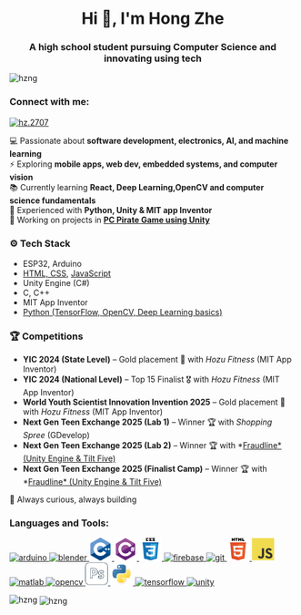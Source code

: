 <h1 align="center">Hi 👋, I'm Hong Zhe</h1>
<h3 align="center">A high school student pursuing Computer Science and innovating using tech</h3>

<p align="left"> <img src="https://komarev.com/ghpvc/?username=hzng&label=Profile%20views&color=0e75b6&style=flat" alt="hzng" /> </p>

<h3 align="left">Connect with me:</h3>
<p align="left">
<a href="https://instagram.com/hz.2707" target="blank"><img align="center" src="https://raw.githubusercontent.com/rahuldkjain/github-profile-readme-generator/master/src/images/icons/Social/instagram.svg" alt="hz.2707" height="30" width="40" /></a>
</p>


💻 Passionate about **software development, electronics, AI, and machine learning**  
⚡ Exploring **mobile apps, web dev, embedded systems, and computer vision**  
📚 Currently learning **React, Deep Learning,OpenCV and computer science fundamentals**  
🤖 Experienced with **Python, Unity & MIT app Inventor**  
🚀 Working on projects in [**PC Pirate Game using Unity**](https://github.com/hzng/Pirategame)  

### ⚙️ Tech Stack  
- ESP32, Arduino  
- [HTML, CSS](https://github.com/hzng/HTML-projects), [JavaScript](https://github.com/hzng/JavaScript)  
- Unity Engine (C#)  
- C, C++  
- MIT App Inventor  
- [Python (TensorFlow, OpenCV, Deep Learning basics)](https://github.com/hzng/TensorFlow)  

### 🏆 Competitions  
- **YIC 2024 (State Level)** – Gold placement 🥇 with *Hozu Fitness* (MIT App Inventor)  
- **YIC 2024 (National Level)** – Top 15 Finalist 🎖️ with *Hozu Fitness* (MIT App Inventor)  
- **World Youth Scientist Innovation Invention 2025** – Gold placement 🥇 with *Hozu Fitness* (MIT App Inventor)  
- **Next Gen Teen Exchange 2025 (Lab 1)** – Winner 🏆 with *Shopping Spree* (GDevelop)  
- **Next Gen Teen Exchange 2025 (Lab 2)** – Winner 🏆 with *[Fraudline* (Unity Engine & Tilt Five)](https://github.com/catAnnoyed/Fraudline)
- **Next Gen Teen Exchange 2025 (Finalist Camp)** – Winner 🏆 with *[Fraudline* (Unity Engine & Tilt Five)](https://github.com/catAnnoyed/Fraudline)  

🌱 Always curious, always building  
<h3 align="left">Languages and Tools:</h3>
<p align="left"> <a href="https://www.arduino.cc/" target="_blank" rel="noreferrer"> <img src="https://cdn.worldvectorlogo.com/logos/arduino-1.svg" alt="arduino" width="40" height="40"/> </a> <a href="https://www.blender.org/" target="_blank" rel="noreferrer"> <img src="https://download.blender.org/branding/community/blender_community_badge_white.svg" alt="blender" width="40" height="40"/> </a> <a href="https://www.w3schools.com/cpp/" target="_blank" rel="noreferrer"> <img src="https://raw.githubusercontent.com/devicons/devicon/master/icons/cplusplus/cplusplus-original.svg" alt="cplusplus" width="40" height="40"/> </a> <a href="https://www.w3schools.com/cs/" target="_blank" rel="noreferrer"> <img src="https://raw.githubusercontent.com/devicons/devicon/master/icons/csharp/csharp-original.svg" alt="csharp" width="40" height="40"/> </a> <a href="https://www.w3schools.com/css/" target="_blank" rel="noreferrer"> <img src="https://raw.githubusercontent.com/devicons/devicon/master/icons/css3/css3-original-wordmark.svg" alt="css3" width="40" height="40"/> </a> <a href="https://firebase.google.com/" target="_blank" rel="noreferrer"> <img src="https://www.vectorlogo.zone/logos/firebase/firebase-icon.svg" alt="firebase" width="40" height="40"/> </a> <a href="https://git-scm.com/" target="_blank" rel="noreferrer"> <img src="https://www.vectorlogo.zone/logos/git-scm/git-scm-icon.svg" alt="git" width="40" height="40"/> </a> <a href="https://www.w3.org/html/" target="_blank" rel="noreferrer"> <img src="https://raw.githubusercontent.com/devicons/devicon/master/icons/html5/html5-original-wordmark.svg" alt="html5" width="40" height="40"/> </a> <a href="https://developer.mozilla.org/en-US/docs/Web/JavaScript" target="_blank" rel="noreferrer"> <img src="https://raw.githubusercontent.com/devicons/devicon/master/icons/javascript/javascript-original.svg" alt="javascript" width="40" height="40"/> </a> <a href="https://www.mathworks.com/" target="_blank" rel="noreferrer"> <img src="https://upload.wikimedia.org/wikipedia/commons/2/21/Matlab_Logo.png" alt="matlab" width="40" height="40"/> </a> <a href="https://opencv.org/" target="_blank" rel="noreferrer"> <img src="https://www.vectorlogo.zone/logos/opencv/opencv-icon.svg" alt="opencv" width="40" height="40"/> </a> <a href="https://www.photoshop.com/en" target="_blank" rel="noreferrer"> <img src="https://raw.githubusercontent.com/devicons/devicon/master/icons/photoshop/photoshop-line.svg" alt="photoshop" width="40" height="40"/> </a> <a href="https://www.python.org" target="_blank" rel="noreferrer"> <img src="https://raw.githubusercontent.com/devicons/devicon/master/icons/python/python-original.svg" alt="python" width="40" height="40"/> </a> <a href="https://www.tensorflow.org" target="_blank" rel="noreferrer"> <img src="https://www.vectorlogo.zone/logos/tensorflow/tensorflow-icon.svg" alt="tensorflow" width="40" height="40"/> </a> <a href="https://unity.com/" target="_blank" rel="noreferrer"> <img src="https://www.vectorlogo.zone/logos/unity3d/unity3d-icon.svg" alt="unity" width="40" height="40"/> </a> </p>

<p><img align="left" src="https://github-readme-stats.vercel.app/api/top-langs?username=hzng&show_icons=true&locale=en&layout=compact" alt="hzng" /></p>

<p>&nbsp;<img align="center" src="https://github-readme-stats.vercel.app/api?username=hzng&show_icons=true&locale=en" alt="hzng" /></p>

